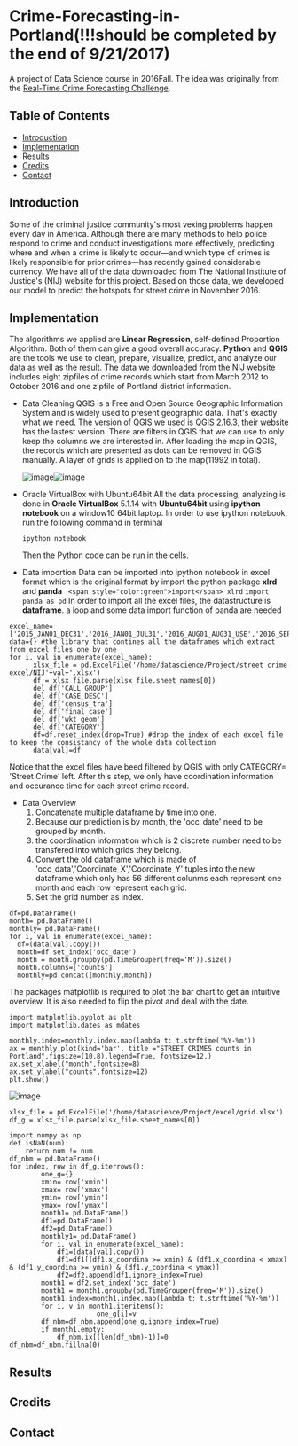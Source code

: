 # Crime-Forecasting-in-Portland(!!!should be completed by the end of 9/21/2017)
A project of Data Science course in 2016Fall. The idea was originally from the [Real-Time Crime Forecasting Challenge](https://nij.gov/funding/Pages/fy16-crime-forecasting-challenge.aspx).
## Table of Contents
* [Introduction](#intro)
* [Implementation](#implem)
* [Results](#result)
* [Credits](#credits)
* [Contact](#contact)
## <a name="intro">Introduction</a>
Some of the criminal justice community's most vexing problems happen every day in
America. Although there are many methods to help police respond to crime and conduct
investigations more effectively, predicting where and when a crime is likely to occur—and
which type of crimes is likely responsible for prior crimes—has recently gained considerable
currency.
We have all of the data downloaded from The National Institute of Justice's (NIJ) website for
this project. Based on those data, we developed our model to predict the hotspots for street
crime in November 2016.
## <a name="implem">Implementation</a>
The algorithms we applied are **Linear Regression**, self-defined Proportion Algorithm. Both of
them can give a good overall accuracy. **Python** and **QGIS** are the tools we use to clean, prepare, visualize, predict, and analyze our data as well as the result. The data we downloaded from the [NIJ website](https://nij.gov/funding/Pages/fy16-crime-forecasting-challenge-document.aspx#data) includes eight zipfiles of crime records which start from March 2012 to October 2016 and one zipfile of Portland district information.

* Data Cleaning
  QGIS is a Free and Open Source Geographic Information System and is widely used to present geographic data. That's exactly what we need.  The version of QGIS we used is [QGIS 2.16.3](https://mega.nz/#!93ZH0JLC!yRSVekUVllTlCnNP8F2yB4RibjHLRxKW2LfBpUaR0GI), [their website](http://www.qgis.org/en/site/) has the lastest version. There are filters in QGIS that we can use to only keep the columns we are interested in. After loading the map in QGIS, the records which are presented as dots can be removed in QGIS manually. A layer of grids is applied on to the map(11992 in total).
  
  ![image](https://user-images.githubusercontent.com/31550461/30728104-e2518cea-9f12-11e7-9113-01262b0bc550.png)![image](https://user-images.githubusercontent.com/31550461/30729360-2d213276-9f1c-11e7-92dc-e55eb82c473d.png)
  
* Oracle VirtualBox with Ubuntu64bit
  All the data processing, analyzing is done in **Oracle VirtualBox** 5.1.14 with **Ubuntu64bit** using **ipython notebook** on a window10 64bit laptop.
  In order to use ipython notebook, run the following command in terminal
  
  ` ipython notebook `
  
  Then the Python code can be run in the cells.
  
* Data importion
  Data can be imported into ipython notebook in excel format which is the original format by import the python package **xlrd** and **panda**
  ` <span style="color:green">import</span> xlrd` `import panda as pd` In order to import all the excel files, the datastructure is **dataframe**. a loop and some data import function of panda are needed
```
excel_name=['2015_JAN01_DEC31','2016_JAN01_JUL31','2016_AUG01_AUG31_USE','2016_SEP01_SEP30','2016_OCT01_OCT31']
data={} #the library that contines all the dataframes which extract from excel files one by one
for i, val in enumerate(excel_name):
      xlsx_file = pd.ExcelFile('/home/datascience/Project/street crime excel/NIJ'+val+'.xlsx')
      df = xlsx_file.parse(xlsx_file.sheet_names[0])  
      del df['CALL_GROUP']
      del df['CASE_DESC']
      del df['census_tra']
      del df['final_case']
      del df['wkt_geom']  
      del df['CATEGORY']
      df=df.reset_index(drop=True) #drop the index of each excel file to keep the consistancy of the whole data collection
      data[val]=df
```
  Notice that the excel files have beed filtered by QGIS with only CATEGORY= 'Street Crime' left. After this step, we only have coordination information and occurance time for each street crime record.
  
* Data Overview  
  1. Concatenate multiple dataframe by time into one.
  2. Because our prediction is by month, the 'occ_date' need to be grouped by month. 
  3. the coordination information which is 2 discrete number need to be transfered into which grids they belong.
  4. Convert the old dataframe which is made of 'occ_data','Coordinate_X','Coordinate_Y' tuples into the new dataframe which only has 56 different colunms each represent one month and each row represent each grid.
  5. Set the grid number as index.
```
df=pd.DataFrame()
month= pd.DataFrame()
monthly= pd.DataFrame()
for i, val in enumerate(excel_name):  
  df=(data[val].copy())
  month=df.set_index('occ_date')
  month = month.groupby(pd.TimeGrouper(freq='M')).size() 
  month.columns=['counts']
  monthly=pd.concat([monthly,month])     
```
   The packages matplotlib is required to plot the bar chart to get an intuitive overview. It is also needed to flip the pivot and deal with the date.
```
import matplotlib.pyplot as plt
import matplotlib.dates as mdates
```
```
monthly.index=monthly.index.map(lambda t: t.strftime('%Y-%m'))
ax = monthly.plot(kind='bar', title ="STREET CRIMES counts in Portland",figsize=(10,8),legend=True, fontsize=12,)
ax.set_xlabel("month",fontsize=8)
ax.set_ylabel("counts",fontsize=12)
plt.show()
```
![image](https://user-images.githubusercontent.com/31550461/30730199-841fc6d6-9f22-11e7-8f85-f1c5302e4f0f.png)
```
xlsx_file = pd.ExcelFile('/home/datascience/Project/excel/grid.xlsx')
df_g = xlsx_file.parse(xlsx_file.sheet_names[0])
```
```
import numpy as np
def isNaN(num):
    return num != num
df_nbm = pd.DataFrame()
for index, row in df_g.iterrows():        
        one_g={}
        xmin= row['xmin']
        xmax= row['xmax']
        ymin= row['ymin']
        ymax= row['ymax']
        month1= pd.DataFrame()
        df1=pd.DataFrame()
        df2=pd.DataFrame()
        monthly1= pd.DataFrame()
        for i, val in enumerate(excel_name):
            df1=(data[val].copy())
            df1=df1[(df1.x_coordina >= xmin) & (df1.x_coordina < xmax) & (df1.y_coordina >= ymin) & (df1.y_coordina < ymax)]
            df2=df2.append(df1,ignore_index=True)
        month1 = df2.set_index('occ_date')
        month1 = month1.groupby(pd.TimeGrouper(freq='M')).size()
        month1.index=month1.index.map(lambda t: t.strftime('%Y-%m'))
        for i, v in month1.iteritems():     
                      one_g[i]=v              
        df_nbm=df_nbm.append(one_g,ignore_index=True)
        if month1.empty:
            df_nbm.ix[(len(df_nbm)-1)]=0
df_nbm=df_nbm.fillna(0)               
```  

## <a name="result">Results</a>

## <a name="credits">Credits</a>
## <a name="contact">Contact</a>
